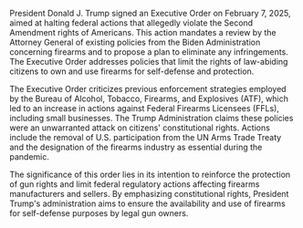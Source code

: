 President Donald J. Trump signed an Executive Order on February 7, 2025, aimed at halting federal actions that allegedly violate the Second Amendment rights of Americans. This action mandates a review by the Attorney General of existing policies from the Biden Administration concerning firearms and to propose a plan to eliminate any infringements. The Executive Order addresses policies that limit the rights of law-abiding citizens to own and use firearms for self-defense and protection.

The Executive Order criticizes previous enforcement strategies employed by the Bureau of Alcohol, Tobacco, Firearms, and Explosives (ATF), which led to an increase in actions against Federal Firearms Licensees (FFLs), including small businesses. The Trump Administration claims these policies were an unwarranted attack on citizens' constitutional rights. Actions include the removal of U.S. participation from the UN Arms Trade Treaty and the designation of the firearms industry as essential during the pandemic.

The significance of this order lies in its intention to reinforce the protection of gun rights and limit federal regulatory actions affecting firearms manufacturers and sellers. By emphasizing constitutional rights, President Trump's administration aims to ensure the availability and use of firearms for self-defense purposes by legal gun owners.
